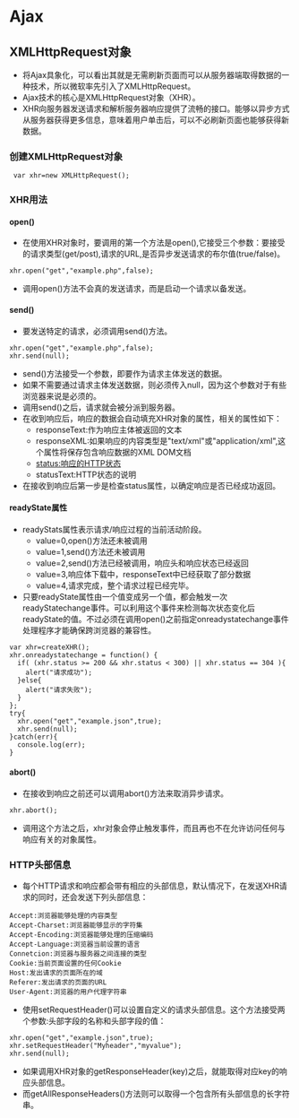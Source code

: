 # Ajax

## XMLHttpRequest对象
- 将Ajax具象化，可以看出其就是无需刷新页面而可以从服务器端取得数据的一种技术，所以微软率先引入了XMLHttpRequest。
- Ajax技术的核心是XMLHttpRequest对象（XHR）。
- XHR向服务器发送请求和解析服务器响应提供了流畅的接口。能够以异步方式从服务器获得更多信息，意味着用户单击后，可以不必刷新页面也能够获得新数据。

### 创建XMLHttpRequest对象
````
 var xhr=new XMLHttpRequest();
````
### XHR用法
#### open()
- 在使用XHR对象时，要调用的第一个方法是open(),它接受三个参数：要接受的请求类型(get/post),请求的URL,是否异步发送请求的布尔值(true/false)。
````
xhr.open("get","example.php",false);
````
- 调用open()方法不会真的发送请求，而是启动一个请求以备发送。
#### send()
- 要发送特定的请求，必须调用send()方法。
````
xhr.open("get","example.php",false);
xhr.send(null);
````
- send()方法接受一个参数，即要作为请求主体发送的数据。
- 如果不需要通过请求主体发送数据，则必须传入null，因为这个参数对于有些浏览器来说是必须的。
- 调用send()之后，请求就会被分派到服务器。
- 在收到响应后，响应的数据会自动填充XHR对象的属性，相关的属性如下：
  - responseText:作为响应主体被返回的文本
  - responseXML:如果响应的内容类型是"text/xml"或"application/xml",这个属性将保存包含响应数据的XML DOM文档
  - [status:响应的HTTP状态](../HTML/HTTP状态码.md)
  - statusText:HTTP状态的说明
- 在接收到响应后第一步是检查status属性，以确定响应是否已经成功返回。
#### readyState属性
- readyStats属性表示请求/响应过程的当前活动阶段。
    - value=0,open()方法还未被调用
    - value=1,send()方法还未被调用
    - value=2,send()方法已经被调用，响应头和响应状态已经返回
    - value=3,响应体下载中，responseText中已经获取了部分数据
    - value=4,请求完成，整个请求过程已经完毕。
- 只要readyState属性由一个值变成另一个值，都会触发一次readyStatechange事件。可以利用这个事件来检测每次状态变化后readyState的值。不过必须在调用open()之前指定onreadystatechange事件处理程序才能确保跨浏览器的兼容性。
````
var xhr=createXHR();
xhr.onreadystatechange = function() {
  if( (xhr.status >= 200 && xhr.status < 300) || xhr.status == 304 ){
    alert("请求成功");
  }else{
    alert("请求失败");
  }
};
try{
  xhr.open("get","example.json",true);
  xhr.send(null);
}catch(err){
  console.log(err);
}
````
#### abort()
- 在接收到响应之前还可以调用abort()方法来取消异步请求。
````
xhr.abort();
````
- 调用这个方法之后，xhr对象会停止触发事件，而且再也不在允许访问任何与响应有关的对象属性。
### HTTP头部信息
- 每个HTTP请求和响应都会带有相应的头部信息，默认情况下，在发送XHR请求的同时，还会发送下列头部信息：
````
Accept:浏览器能够处理的内容类型
Accept-Charset:浏览器能够显示的字符集
Accept-Encoding:浏览器能够处理的压缩编码
Accept-Language:浏览器当前设置的语言
Connetcion:浏览器与服务器之间连接的类型
Cookie:当前页面设置的任何Cookie
Host:发出请求的页面所在的域
Referer:发出请求的页面的URL
User-Agent:浏览器的用户代理字符串
````
- 使用setRequestHeader()可以设置自定义的请求头部信息。这个方法接受两个参数:头部字段的名称和头部字段的值：
````
xhr.open("get","example.json",true);
xhr.setRequestHeader("Myheader","myvalue");
xhr.send(null);
````
- 如果调用XHR对象的getResponseHeader(key)之后，就能取得对应key的响应头部信息。
- 而getAllResponseHeaders()方法则可以取得一个包含所有头部信息的长字符串。